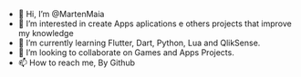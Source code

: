 - 👋 Hi, I’m @MartenMaia
- 👀 I’m interested in create Apps aplications e others projects that improve my knowledge
- 🌱 I’m currently learning Flutter, Dart, Python, Lua and QlikSense.
- 💞️ I’m looking to collaborate on Games and Apps Projects.
- 📫 How to reach me, By Github

<!---
MartenMaia/MartenMaia is a ✨ special ✨ repository because its `README.md` (this file) appears on your GitHub profile.
You can click the Preview link to take a look at your changes.
--->
